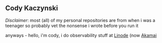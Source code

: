 ## Cody Kaczynski

*_Disclaimer_*: most (all) of my personal repositories are from when i was a teenager so probably vet the nonsense i wrote before you run it

anyways - hello, i'm cody, i do observability stuff at [Linode](https://github.com/linode) (now [Akamai](https://github.com/akamai)
